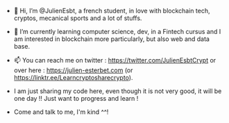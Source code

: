 - 👋 Hi, I’m @JulienEsbt, a french student, in love with blockchain tech, cryptos, mecanical sports and a lot of stuffs.

- 🌱 I’m currently learning computer science, dev, in a Fintech cursus and I am interested in blockchain more particularly, but also web and data base. 

- 📫 You can reach me on twitter : https://twitter.com/JulienEsbtCrypt or over here : https://julien-esterbet.com (or https://linktr.ee/Learncryptosharecrypto).

- I am just sharing my code here, even though it is not very good, it will be one day !! Just want to progress and learn !

- Come and talk to me, I'm kind ^^!
